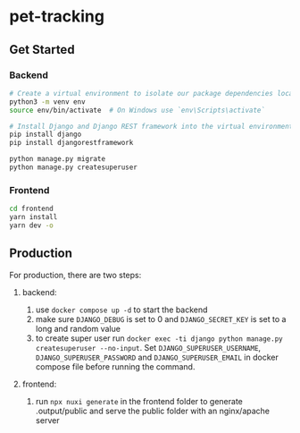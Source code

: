 # pet-tracking

## Get Started

### Backend

```sh
# Create a virtual environment to isolate our package dependencies locally
python3 -m venv env
source env/bin/activate  # On Windows use `env\Scripts\activate`

# Install Django and Django REST framework into the virtual environment
pip install django
pip install djangorestframework

python manage.py migrate
python manage.py createsuperuser
```

### Frontend

```sh
cd frontend
yarn install
yarn dev -o
```

## Production

For production, there are two steps:

1. backend:
   1. use `docker compose up -d` to start the backend
   2. make sure `DJANGO_DEBUG` is set to 0 and `DJANGO_SECRET_KEY` is set to a long and random value
   3. to create super user run `docker exec -ti django python manage.py createsuperuser --no-input`. Set `DJANGO_SUPERUSER_USERNAME`, `DJANGO_SUPERUSER_PASSWORD` and `DJANGO_SUPERUSER_EMAIL` in docker compose file before running the command.

2. frontend:
   1. run `npx nuxi generate` in the frontend folder to generate .output/public and serve the public folder with an nginx/apache server
